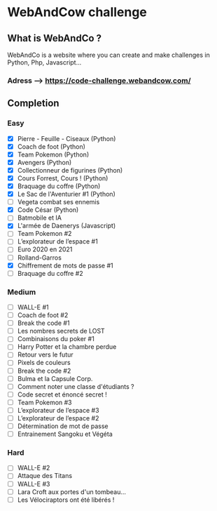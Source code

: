# WebAndCow challenge

## What is WebAndCo ?

WebAndCo is a website where you can create and make challenges in Python, Php, Javascript...

### Adress --> https://code-challenge.webandcow.com/

## Completion

### Easy

- [x] Pierre - Feuille - Ciseaux (Python)
- [x] Coach de foot (Python)
- [x] Team Pokemon (Python)
- [x] Avengers (Python)
- [x] Collectionneur de figurines (Python)
- [x] Cours Forrest, Cours ! (Python)
- [x] Braquage du coffre (Python)
- [x] Le Sac de l'Aventurier #1 (Python)
- [ ] Vegeta combat ses ennemis
- [x] Code César (Python)
- [ ] Batmobile et IA
- [x] L'armée de Daenerys (Javascript)
- [ ] Team Pokemon #2
- [ ] L’explorateur de l’espace #1
- [ ] Euro 2020 en 2021
- [ ] Rolland-Garros
- [x] Chiffrement de mots de passe #1
- [ ] Braquage du coffre #2

### Medium

- [ ] WALL-E #1
- [ ] Coach de foot #2
- [ ] Break the code #1
- [ ] Les nombres secrets de LOST
- [ ] Combinaisons du poker #1
- [ ] Harry Potter et la chambre perdue
- [ ] Retour vers le futur
- [ ] Pixels de couleurs
- [ ] Break the code #2
- [ ] Bulma et la Capsule Corp.
- [ ] Comment noter une classe d'étudiants ?
- [ ] Code secret et énoncé secret !
- [ ] Team Pokemon #3
- [ ] L’explorateur de l’espace #3
- [ ] L’explorateur de l’espace #2
- [ ] Détermination de mot de passe
- [ ] Entrainement Sangoku et Végéta

### Hard

- [ ] WALL-E #2
- [ ] Attaque des Titans
- [ ] WALL-E #3
- [ ] Lara Croft aux portes d'un tombeau...
- [ ] Les Vélociraptors ont été libérés !
